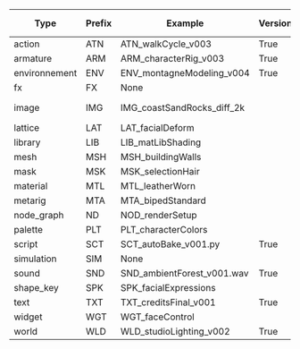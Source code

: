 | Type              | Prefix | Example                          | Versioned | Ignore Case | Case       | In Blender |
|-------------------|--------|----------------------------------|-----------|-------------|------------|------------|
| action           | ATN    | ATN_walkCycle_v003              | True      | True        | camelCase  | ✓          |
| armature         | ARM    | ARM_characterRig_v003           | True      |             | camelCase  | ✓          |
| environnement    | ENV    | ENV_montagneModeling_v004       | True      |             | camelCase  |            |
| fx               | FX     | None                            |           |             | camelCase  |            |
| image            | IMG    | IMG_coastSandRocks_diff_2k      |           |             | camelCase_\<type\>_\<n digit\>k  | ✓          |
| lattice          | LAT    | LAT_facialDeform                |           |             | camelCase  | ✓          |
| library          | LIB    | LIB_matLibShading               |           |             | camelCase  | ✓          |
| mesh             | MSH    | MSH_buildingWalls               |           |             | camelCase  | ✓          |
| mask             | MSK    | MSK_selectionHair               |           |             | camelCase  |            |
| material         | MTL    | MTL_leatherWorn                 |           |             | camelCase  | ✓          |
| metarig          | MTA    | MTA_bipedStandard               |           |             | camelCase  |            |
| node_graph       | ND     | NOD_renderSetup                 |           |             | camelCase  |            |
| palette          | PLT    | PLT_characterColors             |           |             | camelCase  |            |
| script           | SCT    | SCT_autoBake_v001.py            | True      |             | camelCase  |            |
| simulation       | SIM    | None                            |           |             | camelCase  |            |
| sound            | SND    | SND_ambientForest_v001.wav      | True      |             | camelCase  | ✓          |
| shape_key        | SPK    | SPK_facialExpressions           |           |             | camelCase  | ✓          |
| text             | TXT    | TXT_creditsFinal_v001           | True      |             | camelCase  | ✓          |
| widget           | WGT    | WGT_faceControl                 |           |             | camelCase  |            |
| world            | WLD    | WLD_studioLighting_v002         | True      |             | camelCase  | ✓          |
